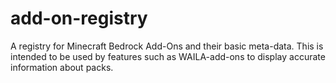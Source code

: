 # add-on-registry
A registry for Minecraft Bedrock Add-Ons and their basic meta-data. This is intended to be used by features such as WAILA-add-ons to display accurate information about packs.
